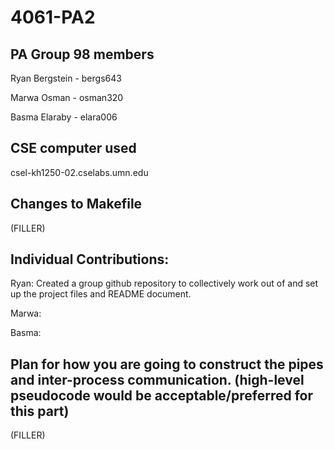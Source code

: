 # 4061-PA2

## PA Group 98 members

Ryan Bergstein - bergs643

Marwa Osman - osman320

Basma Elaraby - elara006

## CSE computer used

csel-kh1250-02.cselabs.umn.edu

## Changes to Makefile

(FILLER)

## Individual Contributions: 

Ryan: Created a group github repository to collectively work out of and set up the project files and README document.

Marwa: 

Basma: 

## Plan for how you are going to construct the pipes and inter-process communication. (high-level pseudocode would be acceptable/preferred for this part)

(FILLER)
